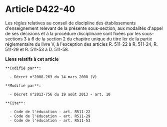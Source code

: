 # Article D422-40

Les règles relatives au conseil de discipline des établissements d'enseignement relevant de la présente sous-section, aux
modalités d'appel de ses décisions et à la procédure disciplinaire sont fixées par les sous-sections 3 à 6 de la section 2 du
chapitre unique du titre Ier de la partie réglementaire du livre V, à l'exception des articles R. 511-22 à R. 511-24, R.
511-29 et R. 511-53 à D. 511-58.

**Liens relatifs à cet article**

	**Codifié par**:

	  - Décret n°2008-263 du 14 mars 2008 (V)

	**Modifié par**:

	  - Décret n°2013-756 du 19 août 2013 - art. 10

	**Cite**:

	  - Code de l'éducation - art. R511-22
	  - Code de l'éducation - art. R511-29
	  - Code de l'éducation - art. R511-53
